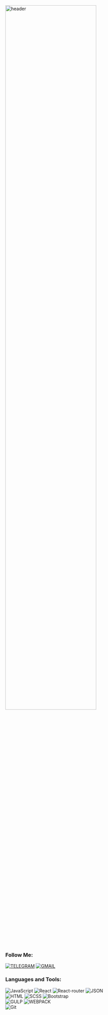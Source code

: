 <!-- [![Header](https://github.com/Aneckon/Aneckon/blob/main/assets/header.png)]() -->
<!-- [![Header](https://github.com/yawuxi/yawuxi/blob/main/assets/wallpaperflare.com_wallpaper.jpg)]() -->
<!-- <img src="https://github.com/yawuxi/yawuxi/blob/main/assets/wallpaperflare.com_wallpaper.jpg" alt="header" style="width: 60%"/> -->
<img src="https://github.com/yawuxi/yawuxi/blob/main/assets/wallpaperflare.com_wallpaper.jpg" alt="header" style="width: 75%"/>
<!-- <img src="https://github.com/yawuxi/yawuxi/blob/main/assets/grebz-wide.png" alt="header" style="width: 100%; height: 50%;"/> -->


### Follow Me:

[![TELEGRAM](https://img.shields.io/badge/-Telegram-090909?style=for-the-badge&logo=telegram&logoColor=27A0D9)](https://t.me/yawuxi)
[![GMAIL](https://img.shields.io/badge/-Gmail-090909?style=for-the-badge&logo=gmail&logoColor=EA4335)](mailto:ryliov.work@gmail.com)


### Languages and Tools:
![JavaScript](https://img.shields.io/badge/-JavaScript-090909?style=for-the-badge&logo=JavaScript&logoColor=E9D54D)
![React](https://img.shields.io/badge/-REACT-090909?style=for-the-badge&logo=React&logoColor=blue)
![React-router](https://img.shields.io/badge/-REACT'ROUTER-090909?style=for-the-badge&logo=reactrouter&logoColor=CA4245)
![JSON](https://img.shields.io/badge/-JSON-090909?style=for-the-badge&logo=json)
<br/>
![HTML](https://img.shields.io/badge/-HTML-090909?style=for-the-badge&logo=html5&logoColor=E34F26)
![SCSS](https://img.shields.io/badge/-SCSS-090909?style=for-the-badge&logo=sass&logoColor=CC6699)
![Bootstrap](https://img.shields.io/badge/-Bootstrap-090909?style=for-the-badge&logo=Bootstrap&logoColor)
<br/>
![GULP](https://img.shields.io/badge/-GULP-090909?style=for-the-badge&logo=gulp&logoColor=CF4647)
![WEBPACK](https://img.shields.io/badge/-WEBPACK-090909?style=for-the-badge&logo=webpack&logoColor=8DD6F9)
<br/>
![Git](https://img.shields.io/badge/-Git-090909?style=for-the-badge&logo=Git&logoColor)
